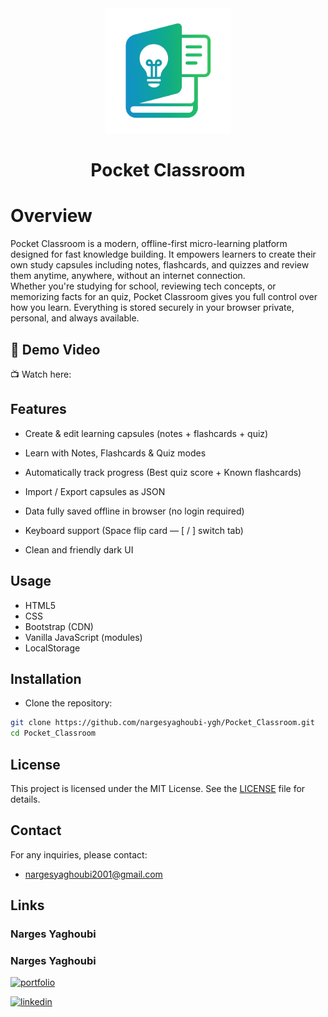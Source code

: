 <div align="center">
<img src="https://github.com/nargesyaghoubi-ygh/Pocket_Classroom/blob/main/assets/icon.png" width=200px height=200px>
<h1>Pocket Classroom</h1>
</div>



# Overview

Pocket Classroom is a modern, offline-first micro-learning platform designed for fast knowledge building. It empowers learners to create their own study capsules including notes, flashcards, and quizzes and review them anytime, anywhere, without an internet connection.         
Whether you're studying for school, reviewing tech concepts, or memorizing facts for an quiz, Pocket Classroom gives you full control over how you learn. Everything is stored securely in your browser private, personal, and always available. 



## 🎥 Demo Video
📺 Watch here:  


## Features
- Create & edit learning capsules (notes + flashcards + quiz)

- Learn with Notes, Flashcards & Quiz modes

- Automatically track progress (Best quiz score + Known flashcards)

- Import / Export capsules as JSON

- Data fully saved offline in browser (no login required)

- Keyboard support (Space flip card — [ / ] switch tab)

- Clean and friendly dark UI

## Usage
- HTML5
- CSS
- Bootstrap (CDN)
- Vanilla JavaScript (modules)
- LocalStorage
  
## Installation

- Clone the repository:

```bash
git clone https://github.com/nargesyaghoubi-ygh/Pocket_Classroom.git
cd Pocket_Classroom
```

## License

This project is licensed under the MIT License. See the [LICENSE](https://github.com/nargesyaghoubi-ygh/Pocket_Classroom/blob/main/LICENSE) file for details.

## Contact
For any inquiries, please contact:
- nargesyaghoubi2001@gmail.com

## Links

### Narges Yaghoubi
### Narges Yaghoubi
[![portfolio](https://img.shields.io/badge/my_portfolio-000?style=for-the-badge&logo=ko-fi&logoColor=white)](https://nargesyaghoubi-ygh.github.io/My-portfolio/)

[![linkedin](https://img.shields.io/badge/linkedin-0A66C2?style=for-the-badge&logo=linkedin&logoColor=white)](https://www.linkedin.com/in/narges-yaghoubi-656a28243/)
